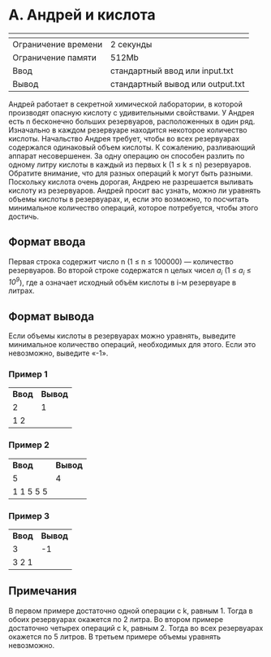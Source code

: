 # A. Андрей и кислота

|<!-- -->|<!-- -->|
|:--------------------|:-----------|
|Ограничение времени|2 секунды|
|Ограничение памяти|512Mb|
|Ввод|стандартный ввод или input.txt |
|Вывод|стандартный вывод или output.txt|


Андрей работает в секретной химической лаборатории, в которой производят опасную кислоту с удивительными свойствами. У Андрея есть 
n бесконечно больших резервуаров, расположенных в один ряд. Изначально в каждом резервуаре находится некоторое количество кислоты. Начальство Андрея требует, чтобы во всех резервуарах содержался одинаковый объем кислоты. К сожалению, разливающий аппарат несовершенен. За одну операцию он способен разлить по одному литру кислоты в каждый из первых k (1 ≤ k ≤ n) резервуаров. Обратите внимание, что для разных операций k могут быть разными. Поскольку кислота очень дорогая, Андрею не разрешается выливать кислоту из резервуаров. Андрей просит вас узнать, можно ли уравнять объемы кислоты в резервуарах, и, если это возможно, то посчитать минимальное количество операций, которое потребуется, чтобы этого достичь.

## Формат ввода

Первая строка содержит число n (1 ≤ n ≤ 100000) — количество резервуаров.
Во второй строке содержатся n целых чисел <i>a<sub>i</sub></i> (1 ≤ <i>a<sub>i</sub></i> ≤ <i>10<sup>9</sup></i>), где a означает исходный объём кислоты в i-м резервуаре в литрах.
## Формат вывода

Если объемы кислоты в резервуарах можно уравнять, выведите минимальное количество операций, необходимых для этого.
Если это невозможно, выведите «-1».

### Пример 1

<table class="table">
	<tbody>
		<tr>
			<td><b>Ввод</b></td>
			<td><b>Вывод</b></td>
		</tr>
		<tr>
			<td>2</td>
			<td rowspan=1 align="left">1</td>
		</tr>
		<tr>
			<td>1 2</td>
		</tr>
	</tbody>
</table>

### Пример 2

<table class="table">
	<tbody>
		<tr>
			<td><b>Ввод</b></td>
			<td><b>Вывод</b></td>
		</tr>
		<tr>
			<td>5</td>
			<td rowspan=1 align="left">4</td>
		</tr>
		<tr>
			<td>1 1 5 5 5</td>
		</tr>
	</tbody>
</table>

### Пример 3

<table class="table">
	<tbody>
		<tr>
			<td><b>Ввод</b></td>
			<td><b>Вывод</b></td>
		</tr>
		<tr>
			<td>3</td>
			<td rowspan=1 align="left">-1</td>
		</tr>
		<tr>
			<td>3 2 1</td>
		</tr>
	</tbody>
</table>

## Примечания

В первом примере достаточно одной операции с k, равным 1. Тогда в обоих резервуарах окажется по 2 литра.
Во втором примере достаточно четырех операций с k, равным 2. Тогда во всех резервуарах окажется по 5 литров.
В третьем примере объемы уравнять невозможно.